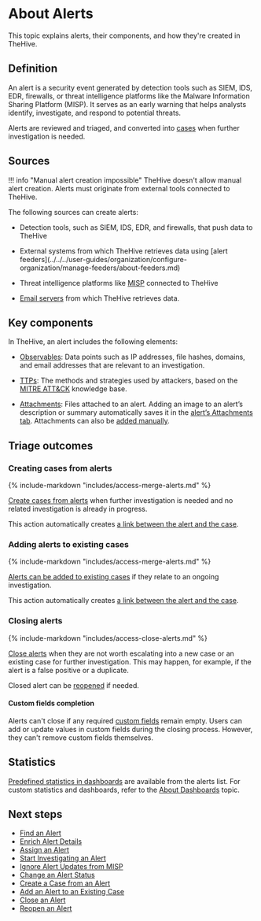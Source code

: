 # About Alerts

This topic explains alerts, their components, and how they're created in TheHive.

## Definition

An alert is a security event generated by detection tools such as SIEM, IDS, EDR, firewalls, or threat intelligence platforms like the Malware Information Sharing Platform (MISP). It serves as an early warning that helps analysts identify, investigate, and respond to potential threats.

Alerts are reviewed and triaged, and converted into [cases](../cases/about-cases.md) when further investigation is needed.

## Sources

!!! info "Manual alert creation impossible"
    TheHive doesn't allow manual alert creation. Alerts must originate from external tools connected to TheHive.

The following sources can create alerts:

* Detection tools, such as SIEM, IDS, EDR, and firewalls, that push data to TheHive

* <!-- md:version 5.5 --> External systems from which TheHive retrieves data using [alert feeders](../../../user-guides/organization/configure-organization/manage-feeders/about-feeders.md)

* Threat intelligence platforms like [MISP](../../../administration/misp-integration/about-misp-integration.md) connected to TheHive

* [Email servers](../../../administration/email-intake-connector/about-email-intake-connectors.md) from which TheHive retrieves data.

## Key components

In TheHive, an alert includes the following elements:

* [Observables](../cases/observables/about-observables.md): Data points such as IP addresses, file hashes, domains, and email addresses that are relevant to an investigation.

* [TTPs](../cases/ttps/about-ttps.md): The methods and strategies used by attackers, based on the [MITRE ATT&CK](https://attack.mitre.org/) knowledge base.

* [Attachments](../cases/attachments/about-attachments.md): Files attached to an alert. Adding an image to an alert’s description or summary automatically saves it in the [alert’s Attachments tab](../cases/attachments/about-attachments.md#alerts). Attachments can also be [added manually](../cases/attachments/add-an-attachment-case-alert.md).

## Triage outcomes

### Creating cases from alerts

{% include-markdown "includes/access-merge-alerts.md" %}

[Create cases from alerts](create-a-case-from-an-alert.md) when further investigation is needed and no related investigation is already in progress.

This action automatically creates [a link between the alert and the case](../cases/view-alerts-linked-to-a-case.md).

### Adding alerts to existing cases

{% include-markdown "includes/access-merge-alerts.md" %}

[Alerts can be added to existing cases](add-an-alert-to-an-existing-case.md) if they relate to an ongoing investigation.

This action automatically creates [a link between the alert and the case](../cases/view-alerts-linked-to-a-case.md).

### Closing alerts

{% include-markdown "includes/access-close-alerts.md" %}

[Close alerts](../alerts/close-an-alert.md) when they are not worth escalating into a new case or an existing case for further investigation. This may happen, for example, if the alert is a false positive or a duplicate.

Closed alert can be [reopened](reopen-an-alert.md) if needed.

#### Custom fields completion

Alerts can't close if any required [custom fields](../../../administration/custom-fields/about-custom-fields.md) remain empty. Users can add or update values in custom fields during the closing process. However, they can't remove custom fields themselves.

## Statistics

[Predefined statistics in dashboards](../about-statistics.md) are available from the alerts list. For custom statistics and dashboards, refer to the [About Dashboards](../dashboard/about-dashboards.md) topic.

<h2>Next steps</h2>

* [Find an Alert](../alerts/search-for-alerts/find-an-alert.md)
* [Enrich Alert Details](./enrich-alert-details.md)
* [Assign an Alert](./assign-an-alert.md)
* [Start Investigating an Alert](../alerts/start-investigating-an-alert.md)
* [Ignore Alert Updates from MISP](ignore-alert-updates-misp.md)
* [Change an Alert Status](change-status-alert.md)
* [Create a Case from an Alert](create-a-case-from-an-alert.md)
* [Add an Alert to an Existing Case](add-an-alert-to-an-existing-case.md)
* [Close an Alert](close-an-alert.md)
* [Reopen an Alert](reopen-an-alert.md)